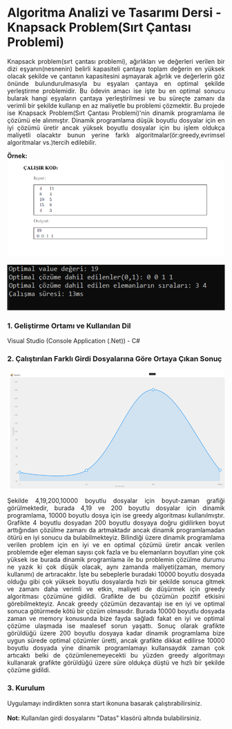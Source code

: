 <h1>Algoritma Analizi ve Tasarımı Dersi - Knapsack Problem(Sırt Çantası Problemi)</h1>
<p align="justify">Knapsack problem(sırt çantası problemi), ağırlıkları ve değerleri verilen bir dizi eşyanın(nesnenin) belirli kapasiteli çantaya toplam değerin en yüksek olacak şekilde ve çantanın kapasitesini aşmayarak ağırlık ve değerlerin göz önünde bulundurulmasıyla bu eşyaları çantaya en optimal şekilde yerleştirme problemidir. Bu ödevin amacı ise işte bu en optimal sonucu bularak hangi eşyaların çantaya yerleştirilmesi ve bu süreçte zamanı da verimli bir şekilde kullanıp en az maliyetle bu problemi çözmektir. Bu projede ise Knapsack Problem(Sırt Çantası Problemi)'nin dinamik programlama ile çözümü ele alınmıştır.
Dinamik programlama düşük boyutlu dosyalar için en iyi çözümü üretir ancak yüksek boyutlu 
dosyalar için bu işlem oldukça maliyetli olacaktır bunun yerine farklı algoritmalar(ör:greedy,evrimsel algoritmalar vs.)tercih edilebilir.</p>
<b>Örnek:</b>
<img src="KnapsackProblem/Images/knapsackproblem.PNG">
<br><br>
<img src="KnapsackProblem/Images/knapsackproblem3.PNG">

<h3>1. Geliştirme Ortamı ve Kullanılan Dil</h3>
Visual Studio (Console Application (.Net)) - C#

<h3>2. Çalıştırılan Farklı Girdi Dosyalarına Göre Ortaya Çıkan Sonuç</h3>

<img src="KnapsackProblem/Images/knapsackproblem2.PNG">
<p align="justify">Şekilde 4,19,200,10000 boyutlu dosyalar için boyut-zaman grafiği görülmektedir, burada 4,19 ve 200 boyutlu dosyalar için dinamik programlama, 10000 boyutlu dosya için ise greedy algoritması kullanılmıştır. Grafikte 4 boyutlu dosyadan 200 boyutlu dosyaya doğru gidilirken boyut arttığından çözülme zamanı da artmaktadır ancak dinamik programlamadan ötürü en iyi sonucu da bulabilmekteyiz. Bilindiği üzere dinamik programlama verilen problem için en iyi ve en optimal çözümü üretir ancak verilen problemde eğer eleman sayısı çok fazla ve bu elemanların boyutları yine çok yüksek ise burada dinamik programlama ile bu problemin çözülme durumu ne yazık ki çok düşük olacak, aynı zamanda maliyeti(zaman, memory kullanımı) de artıracaktır. İşte bu sebeplerle buradaki 10000 boyutlu dosyada olduğu gibi çok yüksek boyutlu dosyalarda hızlı bir şekilde sonuca gitmek ve zamanı daha verimli ve etkin, maliyeti de düşürmek için greedy algoritması çözümüne gidildi. Grafikte de bu çözümün pozitif etkisini görebilmekteyiz. Ancak greedy çözümün dezavantajı ise en iyi ve optimal sonuca götürmede kötü bir çözüm olmasıdır. Burada 10000 boyutlu dosyada zaman ve memory konusunda bize fayda sağladı fakat en iyi ve optimal çözüme ulaşmada ise maalesef sorun yaşattı. Sonuç olarak grafikte görüldüğü üzere 200 boyutlu dosyaya kadar dinamik programlama bize uygun sürede optimal çözümler üretti, ancak grafikte dikkat edilirse 10000 boyutlu dosyada yine dinamik programlamayı kullansaydık zaman çok artıcaktı belki de çözümlenemeyecekti bu yüzden greedy algoritmayı kullanarak grafikte görüldüğü üzere süre oldukça düştü ve hızlı bir şekilde çözüme gidildi.</p>

<h3>3. Kurulum</h3>
Uygulamayı indirdikten sonra start ikonuna basarak çalıştırabilirsiniz.
<br><br>
<b>Not: </b>Kullanılan girdi dosyalarını "Datas" klasörü altında bulabilirsiniz.
